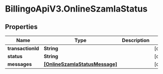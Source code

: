 # BillingoApiV3.OnlineSzamlaStatus

## Properties
Name | Type | Description | Notes
------------ | ------------- | ------------- | -------------
**transactionId** | **String** |  | [optional] 
**status** | **String** |  | [optional] 
**messages** | [**[OnlineSzamlaStatusMessage]**](OnlineSzamlaStatusMessage.md) |  | [optional] 
